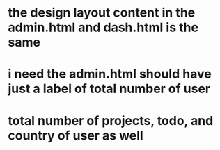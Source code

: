 # the design layout content in the admin.html and dash.html is the same
# i need the admin.html should have just a label of total number of user
# total number of projects, todo, and country of user as well 